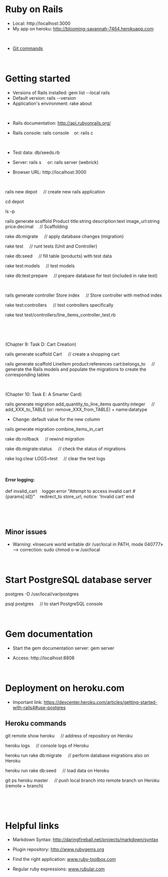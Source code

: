Ruby on Rails
=============

* Local: http://localhost:3000
* My app on heroku: http://blooming-savannah-7464.herokuapp.com


&nbsp;


* [Git commands](/Git_commands.md)


&nbsp;



Getting started
===============

* Versions of Rails installed: gem list --local rails
* Default version: rails --version
* Application's environment: rake about

&nbsp;

* Rails documentation: http://api.rubyonrails.org/

* Rails console: rails console &nbsp;&nbsp;&nbsp;or: rails c

&nbsp;

* Test data: db/seeds.rb

* Server: rails s &nbsp;&nbsp;&nbsp; or: rails server (webrick)
* Browser URL: http://localhost:3000

&nbsp;

rails new depot &nbsp;&nbsp;&nbsp; // create new rails application

cd depot

ls -p

rails generate scaffold Product title:string description:text image_url:string price:decimal &nbsp;&nbsp;&nbsp; // Scaffolding

rake db:migrate &nbsp;&nbsp;&nbsp; // apply database changes (migration)

rake test &nbsp;&nbsp;&nbsp; // runt tests (Unit and Controller)

rake db:seed &nbsp;&nbsp;&nbsp; // fill table (products) with test data

rake test:models &nbsp;&nbsp;&nbsp; // test models

rake db:test:prepare &nbsp;&nbsp;&nbsp; // prepare database for test (included in rake test)


&nbsp;

rails generate controller Store index &nbsp;&nbsp;&nbsp; // Store controller with method index

rake test:controllers &nbsp;&nbsp;&nbsp; // test controllers specifically

rake test test/controllers/line_items_controller_test.rb

&nbsp;

&nbsp;


(Chapter 9: Task D: Cart Creation)

rails generate scaffold Cart &nbsp;&nbsp;&nbsp; // create a shopping cart

rails generate scaffold LineItem product:references cart:belongs_to &nbsp;&nbsp;&nbsp; // generate the Rails models and populate the migrations to create the corresponding tables

&nbsp;

(Chapter 10: Task E: A Smarter Card)

rails generate migration add_quantity_to_line_items quantity:integer &nbsp;&nbsp;&nbsp; // add_XXX_to_TABLE (or: remove_XXX_from_TABLE) + name:datatype

* Change: default value for the new column

rails generate migration combine_items_in_cart

rake db:rollback &nbsp;&nbsp;&nbsp; // rewind migration

rake db:migrate:status &nbsp;&nbsp;&nbsp; // check the status of migrations

rake log:clear LOGS=test &nbsp;&nbsp;&nbsp; // clear the test logs


&nbsp;

#### Error logging:

def invalid_cart
&nbsp;&nbsp; logger.error "Attempt to access invalid cart #{params[:id]}"
&nbsp;&nbsp; redirect_to store_url, notice: 'Invalid cart'
end

&nbsp;

&nbsp;


## Minor issues

* Warning: «Insecure world writable dir /usr/local in PATH, mode 040777» --> correction: sudo chmod o-w /usr/local



&nbsp;



Start PostgreSQL database server
================================

postgres -D /usr/local/var/postgres

psql postgres &nbsp;&nbsp;&nbsp; // to start PostgreSQL console



&nbsp;



Gem documentation
=================

* Start the gem documentation server: gem server

* Access: http://localhost:8808


&nbsp;




Deployment on heroku.com
========================

* Important link: https://devcenter.heroku.com/articles/getting-started-with-rails4#use-postgres


## Heroku commands

git remote show heroku &nbsp;&nbsp;&nbsp; // address of repository on Heroku

heroku logs &nbsp;&nbsp;&nbsp; // console logs of Heroku

heroku run rake db:migrate &nbsp;&nbsp;&nbsp; // perform database migrations also on Heroku

heroku run rake db:seed &nbsp;&nbsp;&nbsp; // load data on Heroku

git ps heroku master &nbsp;&nbsp;&nbsp; // push local branch into remote branch on Heroku (remote + branch)



&nbsp;




&nbsp;


Helpful links
=============

* Markdown Syntax: http://daringfireball.net/projects/markdown/syntax

* Plugin repository: http://www.rubygems.org

* Find the right application: www.ruby-toolbox.com

* Regular ruby expressions: www.rubular.com


